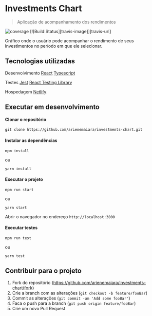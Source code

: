 # Investments Chart
> Aplicação de acompanhamento dos rendimentos

![coverage](https://img.shields.io/codecov/c/github/arienemaiara/investments-chart)
[![Build Status][travis-image]][travis-url]

Gráfico onde o usuário pode acompanhar o rendimento de seus investimentos no período em que ele selecionar.

## Tecnologias utilizadas

Desenvolvimento
[React](https://pt-br.reactjs.org/)
[Typescript](https://www.typescriptlang.org/)

Testes
[Jest](https://jestjs.io/)
[React Testing Library](https://testing-library.com/)

Hospedagem
[Netlify](https://www.netlify.com/)

## Executar em desenvolvimento

#### Clonar o repositório
```
git clone https://github.com/arienemaiara/investments-chart.git
```

#### Instalar as dependências
```
npm install
```
ou
```
yarn install
```
#### Executar o projeto
```
npm run start
```
ou
```
yarn start
```
Abrir o navegador no endereço ``http://localhost:3000``

#### Executar testes
```
npm run test
```
ou
```
yarn test
```

## Contribuir para o projeto

1. Fork do repositório (<https://github.com/arienemaiara/investments-chart/fork>)
2. Crie a branch com as alterações (`git checkout -b feature/fooBar`)
3. Commit as alterações (`git commit -am 'Add some fooBar'`)
4. Faca o push para a branch (`git push origin feature/fooBar`)
5. Crie um novo Pull Request